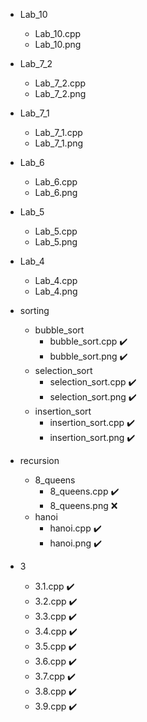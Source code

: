 - Lab_10
  - Lab_10.cpp 
  - Lab_10.png 

- Lab_7_2
  - Lab_7_2.cpp 
  - Lab_7_2.png 

- Lab_7_1
  - Lab_7_1.cpp 
  - Lab_7_1.png 

- Lab_6
  - Lab_6.cpp 
  - Lab_6.png 

- Lab_5
  - Lab_5.cpp 
  - Lab_5.png 

- Lab_4
  - Lab_4.cpp 
  - Lab_4.png 

- sorting
  - bubble_sort
    - bubble_sort.cpp ✔️
    - bubble_sort.png ✔️
  - selection_sort
    - selection_sort.cpp ✔️
    - selection_sort.png ✔️
  - insertion_sort
    - insertion_sort.cpp ✔️
    - insertion_sort.png ✔️

- recursion
  - 8_queens
    - 8_queens.cpp ✔️
    - 8_queens.png ❌
  - hanoi
    - hanoi.cpp ✔️
    - hanoi.png ✔️

- 3
  - 3.1.cpp ✔️
  - 3.2.cpp ✔️
  - 3.3.cpp ✔️
  - 3.4.cpp ✔️
  - 3.5.cpp ✔️
  - 3.6.cpp ✔️
  - 3.7.cpp ✔️
  - 3.8.cpp ✔️
  - 3.9.cpp ✔️

